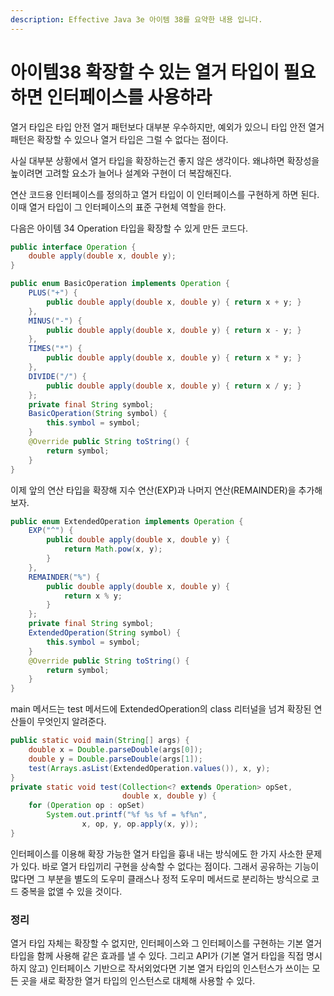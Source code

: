 ```yaml
---
description: Effective Java 3e 아이템 38를 요약한 내용 입니다.
---
```


# 아이템38 확장할 수 있는 열거 타입이 필요하면 인터페이스를 사용하라

열거 타입은 타입 안전 열거 패턴보다 대부분 우수하지만, 예외가 있으니 타입 안전 열거 패턴은 확장할 수 있으나 열거 타입은 그럴 수 없다는 점이다.

사실 대부분 상황에서 열거 타입을 확장하는건 좋지 않은 생각이다. 왜냐하면 확장성을 높이려면 고려할 요소가 늘어나 설계와 구현이 더 복잡해진다.

연산 코드용 인터페이스를 정의하고 열거 타입이 이 인터페이스를 구현하게 하면 된다. 이때 열거 타입이 그 인터페이스의 표준 구현체 역할을 한다.

다음은 아이템 34 Operation 타입을 확장할 수 있게 만든 코드다.

```java
public interface Operation {
    double apply(double x, double y);
}

public enum BasicOperation implements Operation {
    PLUS("+") {
        public double apply(double x, double y) { return x + y; }
    },
    MINUS("-") {
        public double apply(double x, double y) { return x - y; }
    },
    TIMES("*") {
        public double apply(double x, double y) { return x * y; }
    },
    DIVIDE("/") {
        public double apply(double x, double y) { return x / y; }
    };
    private final String symbol;
    BasicOperation(String symbol) {
        this.symbol = symbol;
    }
    @Override public String toString() {
        return symbol;
    }
}
```

이제 앞의 연산 타입을 확장해 지수 연산\(EXP\)과 나머지 연산\(REMAINDER\)을 추가해보자.

```java
public enum ExtendedOperation implements Operation {
    EXP("^") {
        public double apply(double x, double y) {
            return Math.pow(x, y);
        }
    },
    REMAINDER("%") {
        public double apply(double x, double y) {
            return x % y;
        }
    };
    private final String symbol;
    ExtendedOperation(String symbol) {
        this.symbol = symbol;
    }
    @Override public String toString() {
        return symbol;
    }
}
```

main 메서드는 test 메서드에 ExtendedOperation의 class 리터널을 넘겨 확장된 연산들이 무엇인지 알려준다.

```java
public static void main(String[] args) {
    double x = Double.parseDouble(args[0]);
    double y = Double.parseDouble(args[1]);
    test(Arrays.asList(ExtendedOperation.values()), x, y);
}
private static void test(Collection<? extends Operation> opSet,
                         double x, double y) {
    for (Operation op : opSet)
        System.out.printf("%f %s %f = %f%n",
                x, op, y, op.apply(x, y));
}
```

인터페이스를 이용해 확장 가능한 열거 타입을 흉내 내는 방식에도 한 가지 사소한 문제가 있다. 바로 열거 타입끼리 구현을 상속할 수 없다는 점이다. 그래서 공유하는 기능이 많다면 그 부분을 별도의 도우미 클래스나 정적 도우미 메서드로 분리하는 방식으로 코드 중복을 없앨 수 있을 것이다.

### 정리

열거 타입 자체는 확장할 수 없지만, 인터페이스와 그 인터페이스를 구현하는 기본 열거 타입을 함께 사용해 같은 효과를 낼 수 있다. 그리고 API가 \(기본 열거 타입을 직접 명시하지 않고\) 인터페이스 기반으로 작서외었다면 기본 열거 타입의 인스턴스가 쓰이는 모든 곳을 새로 확장한 열거 타입의 인스턴스로 대체해 사용할 수 있다.

